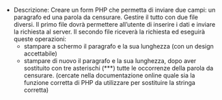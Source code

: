 - Descrizione:
  Creare un form PHP che permetta di inviare due campi: un paragrafo ed una parola da censurare.
  Gestire il tutto con due file diversi.
  Il primo file dovrà permettere all’utente di inserire i dati e inviare la richiesta al server.
  Il secondo file riceverà la richiesta ed eseguirà queste operazioni:
  - stampare a schermo il paragrafo e la sua lunghezza (con un design accettabile)
  - stampare di nuovo il paragrafo e la sua lunghezza, dopo aver sostituito con tre asterischi (***) tutte le occorrenze della parola da censurare.
  (cercate nella documentazione online quale sia la funzione corretta di PHP da utilizzare per sostituire la stringa corretta)
